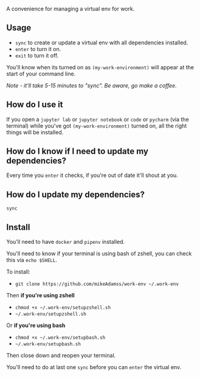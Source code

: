 A convenience for managing a virtual env for work.

## Usage

* `sync` to create or update a virtual env with all dependencies installed.
* `enter` to turn it on.
* `exit` to turn it off.

You'll know when its turned on as `(my-work-environment)` will appear at the start of your command line.

_Note - it'll take 5-15 minutes to "sync". Be aware, go make a coffee._

## How do I use it

If you open a `jupyter lab` or `jupyter notebook` or `code` or `pycharm` (via the terminal) while you've got `(my-work-environment)` turned on, all the right things will be installed.

## How do I know if I need to update my dependencies?

Every time you `enter` it checks, if you're out of date it'll shout at you.

## How do I update my dependencies?

`sync`

## Install

You'll need to have `docker` and `pipenv` installed.

You'll need to know if your terminal is using bash of zshell, you can check this via `echo $SHELL`. 

To install:
* `git clone https://github.com/mikeAdamss/work-env ~/.work-env`

Then **if you're using zshell**
* `chmod +x ~/.work-env/setupzshell.sh`
* `~/.work-env/setupzshell.sh`

Or **if you're using bash**
* `chmod +x ~/.work-env/setupbash.sh`
* `~/.work-env/setupbash.sh`

Then close down and reopen your terminal.

You'll need to do at last one `sync` before you can `enter` the virtual env.
